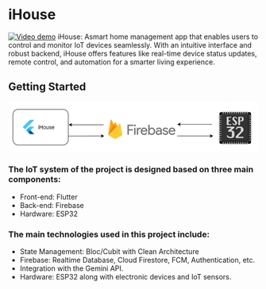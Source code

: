 # iHouse
[![Video demo ](https://img.youtube.com/vi/3az95DYT-bk/0.jpg)](https://www.youtube.com/watch?v=3az95DYT-bk)
iHouse: Asmart home management app that enables users to control and monitor IoT devices
seamlessly.
With an intuitive interface and robust backend, iHouse offers features like real-time device status
updates, remote control, and automation for a smarter living experience.

## Getting Started

![img_1.png](img_1.png)

### The IoT system of the project is designed based on three main components:
- Front-end: Flutter
- Back-end: Firebase
- Hardware: ESP32
### The main technologies used in this project include:
- State Management: Bloc/Cubit with Clean Architecture
- Firebase: Realtime Database, Cloud Firestore, FCM, Authentication, etc.
- Integration with the Gemini API.
- Hardware: ESP32 along with electronic devices and IoT sensors.


